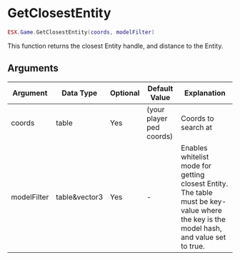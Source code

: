# GetClosestEntity

```lua
ESX.Game.GetClosestEntity(coords, modelFilter)
```

This function returns the closest Entity handle, and distance to the Entity.

## Arguments

| Argument    | Data Type     | Optional | Default Value            | Explanation                                                                                                                            |
| ----------- | ------------- | -------- | ------------------------ | -------------------------------------------------------------------------------------------------------------------------------------- |
| coords      | table         | Yes      | (your player ped coords) | Coords to search at                                                                                                                    |
| modelFilter | table&vector3 | Yes      | -                        | Enables whitelist mode for getting closest Entity. The table must be key-value where the key is the model hash, and value set to true. |
